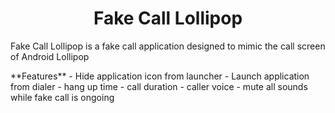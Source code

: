 <center><h1>Fake Call Lollipop</h1></center>
<p>Fake Call Lollipop is a fake call application designed to mimic the call screen of Android Lollipop</p>
**Features**
  - Hide application icon from launcher
  - Launch application from dialer
  - hang up time
  - call duration
  - caller voice
  - mute all sounds while fake call is ongoing
